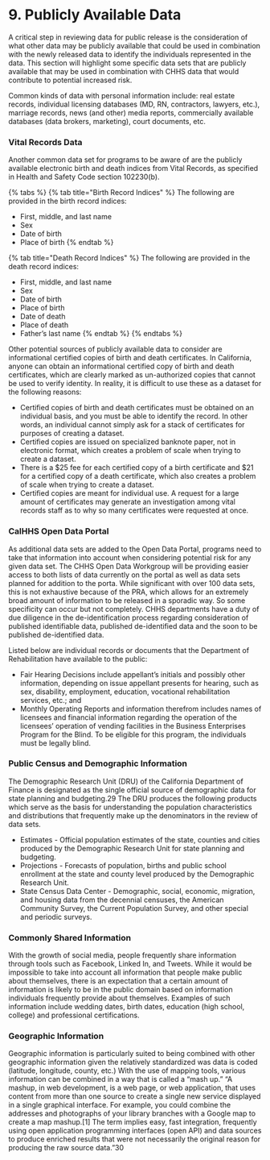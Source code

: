 # 9. Publicly Available Data

A critical step in reviewing data for public release is the consideration of what other data may be publicly available that could be used in combination with the newly released data to identify the individuals represented in the data. This section will highlight some specific data sets that are publicly available that may be used in combination with CHHS data that would contribute to potential increased risk.

Common kinds of data with personal information include: real estate records, individual licensing databases (MD, RN, contractors, lawyers, etc.), marriage records, news (and other) media reports, commercially available databases (data brokers, marketing), court documents, etc.

### Vital Records Data

Another common data set for programs to be aware of are the publicly available electronic birth and death indices from Vital Records, as specified in Health and Safety Code section 102230(b).

{% tabs %}
{% tab title="Birth Record Indices" %}
The following are provided in the birth record indices:

* First, middle, and last name
* Sex
* Date of birth
* Place of birth
{% endtab %}

{% tab title="Death Record Indices" %}
The following are provided in the death record indices:

* First, middle, and last name
* Sex
* Date of birth
* Place of birth
* Date of death
* Place of death
* Father’s last name
{% endtab %}
{% endtabs %}

Other potential sources of publicly available data to consider are informational certified copies of birth and death certificates. In California, anyone can obtain an informational certified copy of birth and death certificates, which are clearly marked as un-authorized copies that cannot be used to verify identity. In reality, it is difficult to use these as a dataset for the following reasons:

* Certified copies of birth and death certificates must be obtained on an individual basis, and you must be able to identify the record. In other words, an individual cannot simply ask for a stack of certificates for purposes of creating a dataset.
* Certified copies are issued on specialized banknote paper, not in electronic format, which creates a problem of scale when trying to create a dataset.
* There is a $25 fee for each certified copy of a birth certificate and $21 for a certified copy of a death certificate, which also creates a problem of scale when trying to create a dataset.
* Certified copies are meant for individual use. A request for a large amount of certificates may generate an investigation among vital records staff as to why so many certificates were requested at once.

### CalHHS Open Data Portal

As additional data sets are added to the Open Data Portal, programs need to take that information into account when considering potential risk for any given data set. The CHHS Open Data Workgroup will be providing easier access to both lists of data currently on the portal as well as data sets planned for addition to the porta. While significant with over 100 data sets, this is not exhaustive because of the PRA, which allows for an extremely broad amount of information to be released in a sporadic way. So some specificity can occur but not completely. CHHS departments have a duty of due diligence in the de-identification process regarding consideration of published identifiable data, published de-identified data and the soon to be published de-identified data.

Listed below are individual records or documents that the Department of Rehabilitation have available to the public:

* Fair Hearing Decisions include appellant’s initials and possibly other information, depending on issue appellant presents for hearing, such as sex, disability, employment, education, vocational rehabilitation services, etc.; and
* Monthly Operating Reports and information therefrom includes names of licensees and financial information regarding the operation of the licensees’ operation of vending facilities in the Business Enterprises Program for the Blind. To be eligible for this program, the individuals must be legally blind.

### Public Census and Demographic Information

The Demographic Research Unit (DRU) of the California Department of Finance is designated as the single official source of demographic data for state planning and budgeting.29 The DRU produces the following products which serve as the basis for understanding the population characteristics and distributions that frequently make up the denominators in the review of data sets.

* Estimates - Official population estimates of the state, counties and cities produced by the Demographic Research Unit for state planning and budgeting.
* Projections - Forecasts of population, births and public school enrollment at the state and county level produced by the Demographic Research Unit.
* State Census Data Center - Demographic, social, economic, migration, and housing data from the decennial censuses, the American Community Survey, the Current Population Survey, and other special and periodic surveys.

### Commonly Shared Information

With the growth of social media, people frequently share information through tools such as Facebook, Linked In, and Tweets. While it would be impossible to take into account all information that people make public about themselves, there is an expectation that a certain amount of information is likely to be in the public domain based on information individuals frequently provide about themselves. Examples of such information include wedding dates, birth dates, education (high school, college) and professional certifications.

### Geographic Information

Geographic information is particularly suited to being combined with other geographic information given the relatively standardized was data is coded (latitude, longitude, county, etc.) With the use of mapping tools, various information can be combined in a way that is called a “mash up.” “A mashup, in web development, is a web page, or web application, that uses content from more than one source to create a single new service displayed in a single graphical interface. For example, you could combine the addresses and photographs of your library branches with a Google map to create a map mashup.\[1] The term implies easy, fast integration, frequently using open application programming interfaces (open API) and data sources to produce enriched results that were not necessarily the original reason for producing the raw source data.”30
